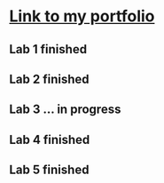 # [Link to my portfolio](https://github.com/samlinck/2imd-webtech3-portfolio)

## Lab 1 finished

## Lab 2 finished

## Lab 3 ... in progress

## Lab 4 finished

## Lab 5 finished